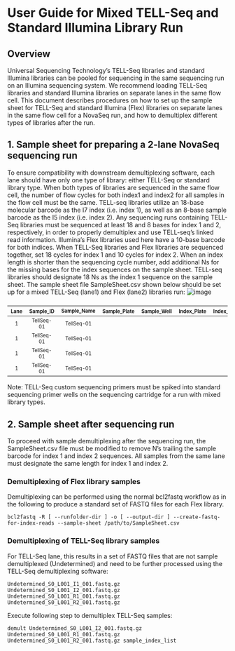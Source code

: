 # User Guide for Mixed TELL-Seq and Standard Illumina Library Run

## Overview

Universal Sequencing Technology’s TELL-Seq libraries and standard Illumina libraries can be pooled for sequencing in the same sequencing run on an Illumina sequencing system. We recommend loading TELL-Seq libraries and standard Illumina libraries on separate lanes in the same flow cell.  This document describes procedures on how to set up the sample sheet for TELL-Seq and standard Illumina (Flex) libraries on separate lanes in the same flow cell for a NovaSeq run, and how to demultiplex different types of libraries after the run. 

## 1.	Sample sheet for preparing a 2-lane NovaSeq sequencing run

To ensure compatibility with downstream demultiplexing software, each lane should have only one type of library: either TELL-Seq or standard library type. When both types of libraries are sequenced in the same flow cell, the number of flow cycles for both index1 and index2 for all samples in the flow cell must be the same. TELL-seq libraries utilize an 18-base molecular barcode as the I7 index (i.e. index 1), as well as an 8-base sample barcode as the I5 index (i.e. index 2). Any sequencing runs containing TELL-Seq libraries must be sequenced at least 18 and 8 bases for index 1 and 2, respectively, in order to properly demultiplex and use TELL-seq’s linked read information. Illumina’s Flex libraries used here have a 10-base barcode for both indices.
When TELL-Seq libraries and Flex libraries are sequenced together, set 18 cycles for index 1 and 10 cycles for index 2. When an index length is shorter than the sequencing cycle number, add additional Ns for the missing bases for the index sequences on the sample sheet. TELL-seq libraries should designate 18 Ns as the index 1 sequence on the sample sheet.  The sample sheet file SampleSheet.csv shown below should be set up for a mixed TELL-Seq (lane1) and Flex (lane2) libraries run:
 ![image](https://user-images.githubusercontent.com/56447318/119270601-7fb11900-bbcb-11eb-9411-6f9043d07202.png)
 
#####

 |<sub><sub>Lane</sub>|<sub><sub>Sample_ID|<sub><sub>Sample_Name<sub>|<sub><sub>Sample_Plate|<sub><sub>Sample_Well|<sub><sub>Index_Plate|<sub><sub>Index_Plate_Well|<sub><sub>I7_Index_ID|<sub><sub>index|<sub><sub>I5_Index_ID|<sub><sub>index2|<sub><sub>Sample_Project|<sub><sub>Description|
 | :---:| :--------:| :--------:| :--------| :------:| :-------:| :--------:| :------:| :--------------:| :------:| :------:|:--:|:--:|
 |  <sub><sub>1  | <sub><sub>TellSeq-01 | <sub><sub>TellSeq-01 |||||| <sub><sub>NNNNNNNNNNNNNNNNNN ||<sub><sub>TGTTCTAGNN |||
 |  <sub><sub>1  | <sub><sub>TellSeq-01 | <sub><sub>TellSeq-01 |||||| <sub><sub>NNNNNNNNNNNNNNNNNN ||<sub><sub>TCGATTGANN |||
 |  <sub><sub>1  | <sub><sub>TellSeq-01 | <sub><sub>TellSeq-01 |||||| <sub><sub>NNNNNNNNNNNNNNNNNN ||<sub><sub>ACTTAGCANN |||
 |  <sub><sub>1  | <sub><sub>TellSeq-01 | <sub><sub>TellSeq-01 |||||| <sub><sub>NNNNNNNNNNNNNNNNNN ||<sub><sub>AAGGTTCANN |||


Note: TELL-Seq custom sequencing primers must be spiked into standard sequencing primer wells on the sequencing cartridge for a run with mixed library types. 


## 2.	Sample sheet after sequencing run

To proceed with sample demultiplexing after the sequencing run, the SampleSheet.csv file must be modified to remove N’s trailing the sample barcode for index 1 and index 2 sequences. All samples from the same lane must designate the same length for index 1 and index 2.

### Demultiplexing of Flex library samples

Demultiplexing can be performed using the normal bcl2fastq workflow as in the following to produce a standard set of FASTQ files for each Flex library. 

```
bcl2fastq -R [ --runfolder-dir ] -o [ --output-dir ] --create-fastq-for-index-reads --sample-sheet /path/to/SampleSheet.csv
```

### Demultiplexing of TELL-Seq library samples

For TELL-Seq lane, this results in a set of FASTQ files that are not sample demultiplexed (Undetermined) and need to be further processed using the TELL-Seq demultiplexing software:

```
Undetermined_S0_L001_I1_001.fastq.gz
Undetermined_S0_L001_I2_001.fastq.gz
Undetermined_S0_L001_R1_001.fastq.gz
Undetermined_S0_L001_R2_001.fastq.gz
```

Execute following step to demultiplex TELL-Seq samples:

```
demult Undetermined_S0_L001_I2_001.fastq.gz Undetermined_S0_L001_R1_001.fastq.gz Undetermined_S0_L001_R2_001.fastq.gz sample_index_list
```
